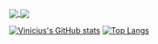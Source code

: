 <a href="https://github.com/viniciuscole">
  <img align="center" src="https://github-readme-stats.vercel.app/api?username=viniciuscole&include_all_commits=true&count_private=true&show_icons=true&theme=panda" />
</a>
<a href="https://github.com/viniciuscole">
  <img align="center" src="https://github-readme-stats.vercel.app/api/top-langs/?username=viniciuscole&layout=compact" />
</a>


[![Vinicius's GitHub stats](https://github-readme-stats.vercel.app/api?username=viniciuscole&include_all_commits=true&count_private=true&show_icons=true&theme=panda)](https://github.com/viniciuscole/github-readme-stats)
[![Top Langs](https://github-readme-stats.vercel.app/api/top-langs/?username=viniciuscole&layout=compact)](https://github.com/anuraghazra/github-readme-stats)

